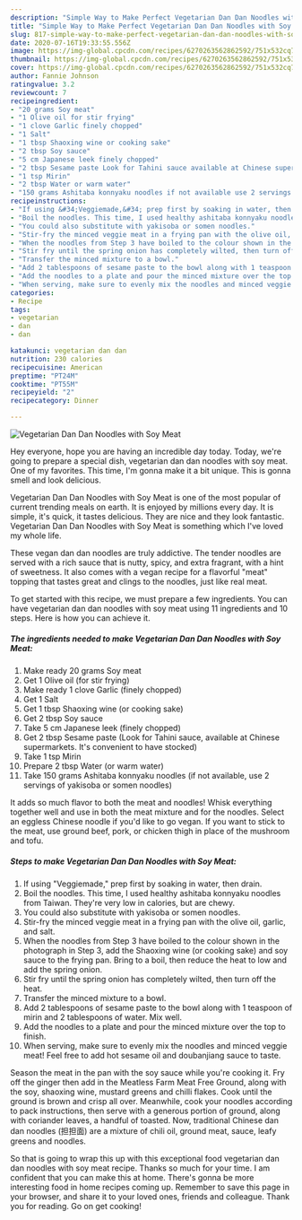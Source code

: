 ```yaml
---
description: "Simple Way to Make Perfect Vegetarian Dan Dan Noodles with Soy Meat"
title: "Simple Way to Make Perfect Vegetarian Dan Dan Noodles with Soy Meat"
slug: 817-simple-way-to-make-perfect-vegetarian-dan-dan-noodles-with-soy-meat
date: 2020-07-16T19:33:55.556Z
image: https://img-global.cpcdn.com/recipes/6270263562862592/751x532cq70/vegetarian-dan-dan-noodles-with-soy-meat-recipe-main-photo.jpg
thumbnail: https://img-global.cpcdn.com/recipes/6270263562862592/751x532cq70/vegetarian-dan-dan-noodles-with-soy-meat-recipe-main-photo.jpg
cover: https://img-global.cpcdn.com/recipes/6270263562862592/751x532cq70/vegetarian-dan-dan-noodles-with-soy-meat-recipe-main-photo.jpg
author: Fannie Johnson
ratingvalue: 3.2
reviewcount: 7
recipeingredient:
- "20 grams Soy meat"
- "1 Olive oil for stir frying"
- "1 clove Garlic finely chopped"
- "1 Salt"
- "1 tbsp Shaoxing wine or cooking sake"
- "2 tbsp Soy sauce"
- "5 cm Japanese leek finely chopped"
- "2 tbsp Sesame paste Look for Tahini sauce available at Chinese supermarkets Its convenient to have stocked"
- "1 tsp Mirin"
- "2 tbsp Water or warm water"
- "150 grams Ashitaba konnyaku noodles if not available use 2 servings of yakisoba or somen noodles"
recipeinstructions:
- "If using &#34;Veggiemade,&#34; prep first by soaking in water, then drain."
- "Boil the noodles. This time, I used healthy ashitaba konnyaku noodles from Taiwan. They&#39;re very low in calories, but are chewy."
- "You could also substitute with yakisoba or somen noodles."
- "Stir-fry the minced veggie meat in a frying pan with the olive oil, garlic, and salt."
- "When the noodles from Step 3 have boiled to the colour shown in the photograph in Step 3, add the Shaoxing wine (or cooking sake) and soy sauce to the frying pan. Bring to a boil, then reduce the heat to low and add the spring onion."
- "Stir fry until the spring onion has completely wilted, then turn off the heat."
- "Transfer the minced mixture to a bowl."
- "Add 2 tablespoons of sesame paste to the bowl along with 1 teaspoon of mirin and 2 tablespoons of water. Mix well."
- "Add the noodles to a plate and pour the minced mixture over the top to finish."
- "When serving, make sure to evenly mix the noodles and minced veggie meat! Feel free to add hot sesame oil and doubanjiang sauce to taste."
categories:
- Recipe
tags:
- vegetarian
- dan
- dan

katakunci: vegetarian dan dan 
nutrition: 230 calories
recipecuisine: American
preptime: "PT24M"
cooktime: "PT55M"
recipeyield: "2"
recipecategory: Dinner

---
```



![Vegetarian Dan Dan Noodles with Soy Meat](https://img-global.cpcdn.com/recipes/6270263562862592/751x532cq70/vegetarian-dan-dan-noodles-with-soy-meat-recipe-main-photo.jpg)

Hey everyone, hope you are having an incredible day today. Today, we're going to prepare a special dish, vegetarian dan dan noodles with soy meat. One of my favorites. This time, I'm gonna make it a bit unique. This is gonna smell and look delicious.

Vegetarian Dan Dan Noodles with Soy Meat is one of the most popular of current trending meals on earth. It is enjoyed by millions every day. It is simple, it's quick, it tastes delicious. They are nice and they look fantastic. Vegetarian Dan Dan Noodles with Soy Meat is something which I've loved my whole life.

These vegan dan dan noodles are truly addictive. The tender noodles are served with a rich sauce that is nutty, spicy, and extra fragrant, with a hint of sweetness. It also comes with a vegan recipe for a flavorful &#34;meat&#34; topping that tastes great and clings to the noodles, just like real meat.


To get started with this recipe, we must prepare a few ingredients. You can have vegetarian dan dan noodles with soy meat using 11 ingredients and 10 steps. Here is how you can achieve it.

<!--inarticleads1-->

##### The ingredients needed to make Vegetarian Dan Dan Noodles with Soy Meat:

1. Make ready 20 grams Soy meat
1. Get 1 Olive oil (for stir frying)
1. Make ready 1 clove Garlic (finely chopped)
1. Get 1 Salt
1. Get 1 tbsp Shaoxing wine (or cooking sake)
1. Get 2 tbsp Soy sauce
1. Take 5 cm Japanese leek (finely chopped)
1. Get 2 tbsp Sesame paste (Look for Tahini sauce, available at Chinese supermarkets. It&#39;s convenient to have stocked)
1. Take 1 tsp Mirin
1. Prepare 2 tbsp Water (or warm water)
1. Take 150 grams Ashitaba konnyaku noodles (if not available, use 2 servings of yakisoba or somen noodles)


It adds so much flavor to both the meat and noodles! Whisk everything together well and use in both the meat mixture and for the noodles. Select an eggless Chinese noodle if you&#39;d like to go vegan. If you want to stick to the meat, use ground beef, pork, or chicken thigh in place of the mushroom and tofu. 

<!--inarticleads2-->

##### Steps to make Vegetarian Dan Dan Noodles with Soy Meat:

1. If using &#34;Veggiemade,&#34; prep first by soaking in water, then drain.
1. Boil the noodles. This time, I used healthy ashitaba konnyaku noodles from Taiwan. They&#39;re very low in calories, but are chewy.
1. You could also substitute with yakisoba or somen noodles.
1. Stir-fry the minced veggie meat in a frying pan with the olive oil, garlic, and salt.
1. When the noodles from Step 3 have boiled to the colour shown in the photograph in Step 3, add the Shaoxing wine (or cooking sake) and soy sauce to the frying pan. Bring to a boil, then reduce the heat to low and add the spring onion.
1. Stir fry until the spring onion has completely wilted, then turn off the heat.
1. Transfer the minced mixture to a bowl.
1. Add 2 tablespoons of sesame paste to the bowl along with 1 teaspoon of mirin and 2 tablespoons of water. Mix well.
1. Add the noodles to a plate and pour the minced mixture over the top to finish.
1. When serving, make sure to evenly mix the noodles and minced veggie meat! Feel free to add hot sesame oil and doubanjiang sauce to taste.


Season the meat in the pan with the soy sauce while you&#39;re cooking it. Fry off the ginger then add in the Meatless Farm Meat Free Ground, along with the soy, shaoxing wine, mustard greens and chilli flakes. Cook until the ground is brown and crisp all over. Meanwhile, cook your noodles according to pack instructions, then serve with a generous portion of ground, along with coriander leaves, a handful of toasted. Now, traditional Chinese dan dan noodles (担担面) are a mixture of chili oil, ground meat, sauce, leafy greens and noodles. 

So that is going to wrap this up with this exceptional food vegetarian dan dan noodles with soy meat recipe. Thanks so much for your time. I am confident that you can make this at home. There's gonna be more interesting food in home recipes coming up. Remember to save this page in your browser, and share it to your loved ones, friends and colleague. Thank you for reading. Go on get cooking!
